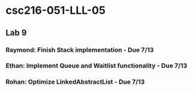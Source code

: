 # csc216-051-LLL-05

## Lab 9

### Raymond: Finish Stack implementation - Due 7/13

### Ethan: Implement Queue and Waitlist functionality - Due 7/13

### Rohan: Optimize LinkedAbstractList - Due 7/13
